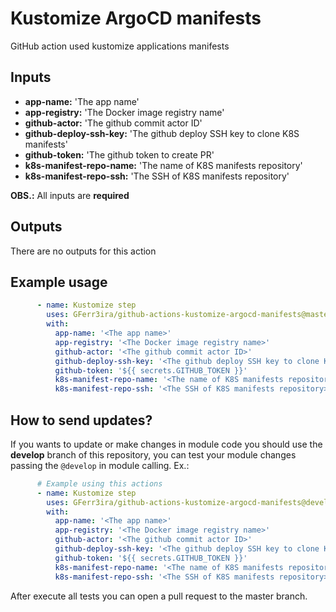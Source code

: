 # Kustomize ArgoCD manifests

GitHub action used kustomize applications manifests

## Inputs
- **app-name:** 'The app name'
- **app-registry:** 'The Docker image registry name'
- **github-actor:** 'The github commit actor ID'
- **github-deploy-ssh-key:** 'The github deploy SSH key to clone K8S manifests'
- **github-token:** 'The github token to create PR'
- **k8s-manifest-repo-name:** 'The name of K8S manifests repository'
- **k8s-manifest-repo-ssh:** 'The SSH of K8S manifests repository'


**OBS.:** All inputs are **required**

## Outputs

There are no outputs for this action

## Example usage

```yaml
      - name: Kustomize step
        uses: GFerr3ira/github-actions-kustomize-argocd-manifests@master
        with:
          app-name: '<The app name>'
          app-registry: '<The Docker image registry name>'
          github-actor: '<The github commit actor ID>'
          github-deploy-ssh-key: '<The github deploy SSH key to clone K8S manifests>'
          github-token: '${{ secrets.GITHUB_TOKEN }}'
          k8s-manifest-repo-name: '<The name of K8S manifests repository>'
          k8s-manifest-repo-ssh: '<The SSH of K8S manifests repository>'
```

## How to send updates?
If you wants to update or make changes in module code you should use the **develop** branch of this repository, you can test your module changes passing the `@develop` in module calling. Ex.:

```yaml
      # Example using this actions
      - name: Kustomize step
        uses: GFerr3ira/github-actions-kustomize-argocd-manifests@develop
        with:
          app-name: '<The app name>'
          app-registry: '<The Docker image registry name>'
          github-actor: '<The github commit actor ID>'
          github-deploy-ssh-key: '<The github deploy SSH key to clone K8S manifests>'
          github-token: '${{ secrets.GITHUB_TOKEN }}'
          k8s-manifest-repo-name: '<The name of K8S manifests repository>'
          k8s-manifest-repo-ssh: '<The SSH of K8S manifests repository>'
```
After execute all tests you can open a pull request to the master branch.